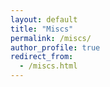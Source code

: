 ```yaml
---
layout: default
title: "Miscs"
permalink: /miscs/
author_profile: true  
redirect_from: 
  - /miscs.html
---
```

